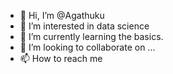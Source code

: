 - 👋 Hi, I’m @Agathuku
- 👀 I’m interested in data science
- 🌱 I’m currently learning the basics.
- 💞️ I’m looking to collaborate on ...
- 📫 How to reach me 

<!---
Agathuku/Agathuku is a ✨ special ✨ repository because its `README.md` (this file) appears on your GitHub profile.
You can click the Preview link to take a look at your changes.
--->

